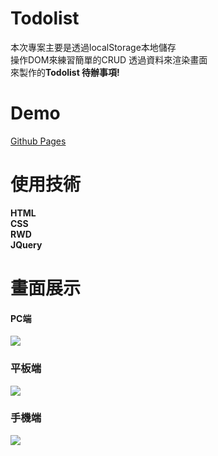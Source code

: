 # Todolist
本次專案主要是透過localStorage本地儲存<br>
操作DOM來練習簡單的CRUD 透過資料來渲染畫面<br>
來製作的**Todolist 待辦事項!**
# Demo
[Github Pages](https://zx12201220.github.io/Todolist/)
# 使用技術
**HTML**<br>
**CSS**<br>
**RWD**<br>
**JQuery**<br>
# 畫面展示
#### PC端
![](https://cdn.discordapp.com/attachments/665713451783553045/872447634911162408/unknown.png)
### 平板端
![](https://cdn.discordapp.com/attachments/665713451783553045/872447783024623636/unknown.png)
### 手機端
![](https://cdn.discordapp.com/attachments/665713451783553045/872447902440624138/unknown.png)

